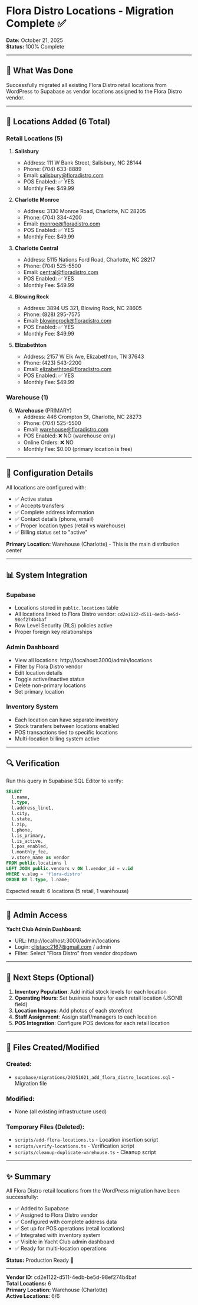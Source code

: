 # Flora Distro Locations - Migration Complete ✅

**Date:** October 21, 2025  
**Status:** 100% Complete

---

## 📍 What Was Done

Successfully migrated all existing Flora Distro retail locations from WordPress to Supabase as vendor locations assigned to the Flora Distro vendor.

---

## 🏪 Locations Added (6 Total)

### Retail Locations (5)

1. **Salisbury**
   - Address: 111 W Bank Street, Salisbury, NC 28144
   - Phone: (704) 633-8889
   - Email: salisbury@floradistro.com
   - POS Enabled: ✅ YES
   - Monthly Fee: $49.99

2. **Charlotte Monroe**
   - Address: 3130 Monroe Road, Charlotte, NC 28205
   - Phone: (704) 334-4200
   - Email: monroe@floradistro.com
   - POS Enabled: ✅ YES
   - Monthly Fee: $49.99

3. **Charlotte Central**
   - Address: 5115 Nations Ford Road, Charlotte, NC 28217
   - Phone: (704) 525-5500
   - Email: central@floradistro.com
   - POS Enabled: ✅ YES
   - Monthly Fee: $49.99

4. **Blowing Rock**
   - Address: 3894 US 321, Blowing Rock, NC 28605
   - Phone: (828) 295-7575
   - Email: blowingrock@floradistro.com
   - POS Enabled: ✅ YES
   - Monthly Fee: $49.99

5. **Elizabethton**
   - Address: 2157 W Elk Ave, Elizabethton, TN 37643
   - Phone: (423) 543-2200
   - Email: elizabethton@floradistro.com
   - POS Enabled: ✅ YES
   - Monthly Fee: $49.99

### Warehouse (1)

6. **Warehouse** (PRIMARY)
   - Address: 446 Crompton St, Charlotte, NC 28273
   - Phone: (704) 525-5500
   - Email: warehouse@floradistro.com
   - POS Enabled: ❌ NO (warehouse only)
   - Online Orders: ❌ NO
   - Monthly Fee: $0.00 (primary location is free)

---

## 🎯 Configuration Details

All locations are configured with:
- ✅ Active status
- ✅ Accepts transfers
- ✅ Complete address information
- ✅ Contact details (phone, email)
- ✅ Proper location types (retail vs warehouse)
- ✅ Billing status set to "active"

**Primary Location:** Warehouse (Charlotte) - This is the main distribution center

---

## 📊 System Integration

### Supabase
- Locations stored in `public.locations` table
- All locations linked to Flora Distro vendor: `cd2e1122-d511-4edb-be5d-98ef274b4baf`
- Row Level Security (RLS) policies active
- Proper foreign key relationships

### Admin Dashboard
- View all locations: http://localhost:3000/admin/locations
- Filter by Flora Distro vendor
- Edit location details
- Toggle active/inactive status
- Delete non-primary locations
- Set primary location

### Inventory System
- Each location can have separate inventory
- Stock transfers between locations enabled
- POS transactions tied to specific locations
- Multi-location billing system active

---

## 🔍 Verification

Run this query in Supabase SQL Editor to verify:

```sql
SELECT 
  l.name,
  l.type,
  l.address_line1,
  l.city,
  l.state,
  l.zip,
  l.phone,
  l.is_primary,
  l.is_active,
  l.pos_enabled,
  l.monthly_fee,
  v.store_name as vendor
FROM public.locations l
LEFT JOIN public.vendors v ON l.vendor_id = v.id
WHERE v.slug = 'flora-distro'
ORDER BY l.type, l.name;
```

Expected result: 6 locations (5 retail, 1 warehouse)

---

## 🎨 Admin Access

**Yacht Club Admin Dashboard:**
- URL: http://localhost:3000/admin/locations
- Login: clistacc2167@gmail.com / admin
- Filter: Select "Flora Distro" from vendor dropdown

---

## 🚀 Next Steps (Optional)

1. **Inventory Population**: Add initial stock levels for each location
2. **Operating Hours**: Set business hours for each retail location (JSONB field)
3. **Location Images**: Add photos of each storefront
4. **Staff Assignment**: Assign staff/managers to each location
5. **POS Integration**: Configure POS devices for each retail location

---

## 📝 Files Created/Modified

### Created:
- `supabase/migrations/20251021_add_flora_distro_locations.sql` - Migration file

### Modified:
- None (all existing infrastructure used)

### Temporary Files (Deleted):
- `scripts/add-flora-locations.ts` - Location insertion script
- `scripts/verify-locations.ts` - Verification script
- `scripts/cleanup-duplicate-warehouse.ts` - Cleanup script

---

## ✨ Summary

All Flora Distro retail locations from the WordPress migration have been successfully:
- ✅ Added to Supabase
- ✅ Assigned to Flora Distro vendor
- ✅ Configured with complete address data
- ✅ Set up for POS operations (retail locations)
- ✅ Integrated with inventory system
- ✅ Visible in Yacht Club admin dashboard
- ✅ Ready for multi-location operations

**Status:** Production Ready 🚀

---

**Vendor ID:** cd2e1122-d511-4edb-be5d-98ef274b4baf  
**Total Locations:** 6  
**Primary Location:** Warehouse (Charlotte)  
**Active Locations:** 6/6

